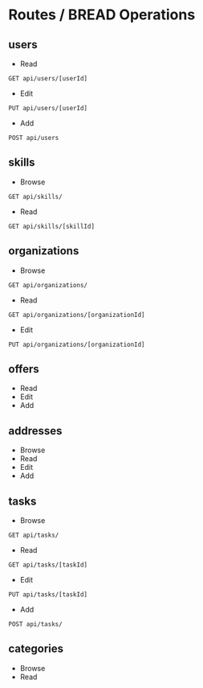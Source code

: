 # Routes / BREAD Operations

## users
- Read

`GET api/users/[userId]`
- Edit

`PUT api/users/[userId]`
- Add

`POST api/users`

## skills
- Browse

`GET api/skills/`
- Read

`GET api/skills/[skillId]`

## organizations
- Browse

`GET api/organizations/`
- Read

`GET api/organizations/[organizationId]`
- Edit

`PUT api/organizations/[organizationId]`

## offers
- Read
- Edit
- Add

## addresses
- Browse
- Read
- Edit
- Add

## tasks
- Browse

`GET api/tasks/`
- Read

`GET api/tasks/[taskId]`
- Edit

`PUT api/tasks/[taskId]`
- Add

`POST api/tasks/`

## categories
- Browse
- Read
